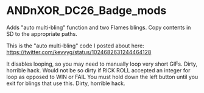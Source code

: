 # ANDnXOR_DC26_Badge_mods

Adds "auto multi-bling" function and two Flames blings.  Copy contents in SD to the appropriate paths.

This is the "auto multi-bling" code I posted about here:  https://twitter.com/kevvyg/status/1024682631244464128

It disables looping, so you may need to manually loop very short GIFs. Dirty, horrible hack.
Would not be so dirty if RICK ROLL accepted an integer for loop as opposed to WIN or FAIL 
You must hold down the left button until you exit for blings that use this. Dirty, horrible hack.
  
